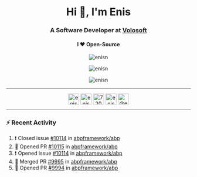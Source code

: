 <h1 align="center">Hi 👋, I'm Enis</h1>
<h3 align="center">A Software Developer at <a href="https://volosoft.com/">Volosoft</a></h3>

<h4 align="center"> I ❤ Open-Source</h4>

<p align="center"> <img src="https://komarev.com/ghpvc/?username=enisn" alt="enisn" /> </p>

<p align="center">
<img src="https://github-readme-stats.vercel.app/api/top-langs/?username=enisn&layout=compact" alt="enisn" />
</p>

<p align="center">
<img src="https://github-readme-stats.vercel.app/api?username=enisn&show_icons=true&count_private=true" alt="enisn" />
</p>

<hr />

<p align="center">
<a href="https://dev.to/enisn" target="blank"><img align="center" src="https://cdn.jsdelivr.net/npm/simple-icons@3.0.1/icons/dev-dot-to.svg" alt="enisn" height="30" width="30" /></a>
<a href="https://twitter.com/enisnecipoglu" target="blank"><img align="center" src="https://cdn.jsdelivr.net/npm/simple-icons@3.0.1/icons/twitter.svg" alt="enisnecipoglu" height="30" width="30" /></a>
<a href="https://stackoverflow.com/users/7200126" target="blank"><img align="center" src="https://cdn.jsdelivr.net/npm/simple-icons@3.0.1/icons/stackoverflow.svg" alt="7200126" height="30" width="30" /></a>
<a href="https://instagram.com/enisnecipoglu" target="blank"><img align="center" src="https://cdn.jsdelivr.net/npm/simple-icons@3.0.1/icons/instagram.svg" alt="enisnecipoglu" height="30" width="30" /></a>
<a href="https://medium.com/@enis.necipoglu" target="blank"><img align="center" src="https://cdn.jsdelivr.net/npm/simple-icons@3.0.1/icons/medium.svg" alt="@enis.necipoglu" height="30" width="30" /></a>
</p>

<hr />

### :zap: Recent Activity

<!--START_SECTION:activity-->
1. ❗️ Closed issue [#10114](https://github.com/abpframework/abp/issues/10114) in [abpframework/abp](https://github.com/abpframework/abp)
2. 💪 Opened PR [#10115](https://github.com/abpframework/abp/pull/10115) in [abpframework/abp](https://github.com/abpframework/abp)
3. ❗️ Opened issue [#10114](https://github.com/abpframework/abp/issues/10114) in [abpframework/abp](https://github.com/abpframework/abp)
4. 🎉 Merged PR [#9995](https://github.com/abpframework/abp/pull/9995) in [abpframework/abp](https://github.com/abpframework/abp)
5. 💪 Opened PR [#9994](https://github.com/abpframework/abp/pull/9994) in [abpframework/abp](https://github.com/abpframework/abp)
<!--END_SECTION:activity-->
